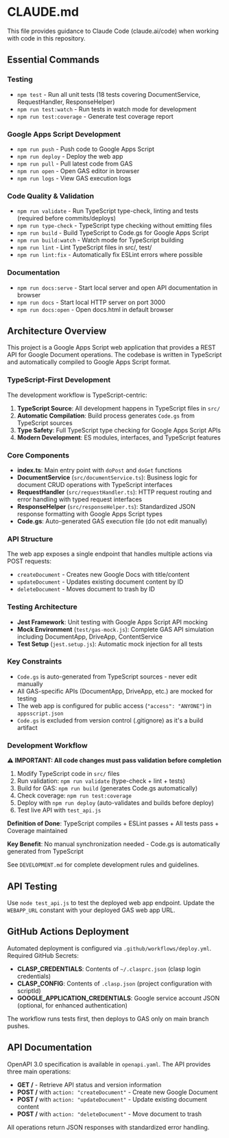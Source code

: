 # CLAUDE.md

This file provides guidance to Claude Code (claude.ai/code) when working with code in this repository.

## Essential Commands

### Testing
- `npm test` - Run all unit tests (18 tests covering DocumentService, RequestHandler, ResponseHelper)
- `npm run test:watch` - Run tests in watch mode for development
- `npm run test:coverage` - Generate test coverage report

### Google Apps Script Development
- `npm run push` - Push code to Google Apps Script
- `npm run deploy` - Deploy the web app
- `npm run pull` - Pull latest code from GAS
- `npm run open` - Open GAS editor in browser
- `npm run logs` - View GAS execution logs

### Code Quality & Validation
- `npm run validate` - Run TypeScript type-check, linting and tests (required before commits/deploys)
- `npm run type-check` - TypeScript type checking without emitting files
- `npm run build` - Build TypeScript to Code.gs for Google Apps Script
- `npm run build:watch` - Watch mode for TypeScript building
- `npm run lint` - Lint TypeScript files in src/, test/
- `npm run lint:fix` - Automatically fix ESLint errors where possible

### Documentation
- `npm run docs:serve` - Start local server and open API documentation in browser
- `npm run docs` - Start local HTTP server on port 3000
- `npm run docs:open` - Open docs.html in default browser

## Architecture Overview

This project is a Google Apps Script web application that provides a REST API for Google Document operations. The codebase is written in TypeScript and automatically compiled to Google Apps Script format.

### TypeScript-First Development

The development workflow is TypeScript-centric:

1. **TypeScript Source**: All development happens in TypeScript files in `src/`
2. **Automatic Compilation**: Build process generates `Code.gs` from TypeScript sources
3. **Type Safety**: Full TypeScript type checking for Google Apps Script APIs
4. **Modern Development**: ES modules, interfaces, and TypeScript features

### Core Components

- **index.ts**: Main entry point with `doPost` and `doGet` functions
- **DocumentService** (`src/documentService.ts`): Business logic for document CRUD operations with TypeScript interfaces
- **RequestHandler** (`src/requestHandler.ts`): HTTP request routing and error handling with typed request interfaces
- **ResponseHelper** (`src/responseHelper.ts`): Standardized JSON response formatting with Google Apps Script types
- **Code.gs**: Auto-generated GAS execution file (do not edit manually)

### API Structure

The web app exposes a single endpoint that handles multiple actions via POST requests:
- `createDocument` - Creates new Google Docs with title/content
- `updateDocument` - Updates existing document content by ID
- `deleteDocument` - Moves document to trash by ID

### Testing Architecture

- **Jest Framework**: Unit testing with Google Apps Script API mocking
- **Mock Environment** (`test/gas-mock.js`): Complete GAS API simulation including DocumentApp, DriveApp, ContentService
- **Test Setup** (`jest.setup.js`): Automatic mock injection for all tests

### Key Constraints

- `Code.gs` is auto-generated from TypeScript sources - never edit manually
- All GAS-specific APIs (DocumentApp, DriveApp, etc.) are mocked for testing
- The web app is configured for public access (`"access": "ANYONE"`) in `appsscript.json`
- `Code.gs` is excluded from version control (.gitignore) as it's a build artifact

### Development Workflow

**⚠️ IMPORTANT: All code changes must pass validation before completion**

1. Modify TypeScript code in `src/` files
2. Run validation: `npm run validate` (type-check + lint + tests)
3. Build for GAS: `npm run build` (generates Code.gs automatically)
4. Check coverage: `npm run test:coverage`
5. Deploy with `npm run deploy` (auto-validates and builds before deploy)
6. Test live API with `test_api.js`

**Definition of Done**: TypeScript compiles + ESLint passes + All tests pass + Coverage maintained

**Key Benefit**: No manual synchronization needed - Code.gs is automatically generated from TypeScript

See `DEVELOPMENT.md` for complete development rules and guidelines.

## API Testing

Use `node test_api.js` to test the deployed web app endpoint. Update the `WEBAPP_URL` constant with your deployed GAS web app URL.

## GitHub Actions Deployment

Automated deployment is configured via `.github/workflows/deploy.yml`. Required GitHub Secrets:

- **CLASP_CREDENTIALS**: Contents of `~/.clasprc.json` (clasp login credentials)
- **CLASP_CONFIG**: Contents of `.clasp.json` (project configuration with scriptId)
- **GOOGLE_APPLICATION_CREDENTIALS**: Google service account JSON (optional, for enhanced authentication)

The workflow runs tests first, then deploys to GAS only on main branch pushes.

## API Documentation

OpenAPI 3.0 specification is available in `openapi.yaml`. The API provides three main operations:

- **GET /** - Retrieve API status and version information
- **POST /** with `action: "createDocument"` - Create new Google Document
- **POST /** with `action: "updateDocument"` - Update existing document content
- **POST /** with `action: "deleteDocument"` - Move document to trash

All operations return JSON responses with standardized error handling.